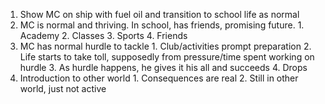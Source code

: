1. Show MC on ship with fuel oil and transition to school life as normal
2. MC is normal and thriving. In school, has friends, promising future.
        1. Academy
        2. Classes
        3. Sports
        4. Friends
3. MC has normal hurdle to tackle
        1. Club/activities prompt preparation
        2. Life starts to take toll, supposedly from pressure/time spent working on hurdle
        3. As hurdle happens, he gives it his all and succeeds
        4. Drops
4. Introduction to other world
        1. Consequences are real
        2. Still in other world, just not active
